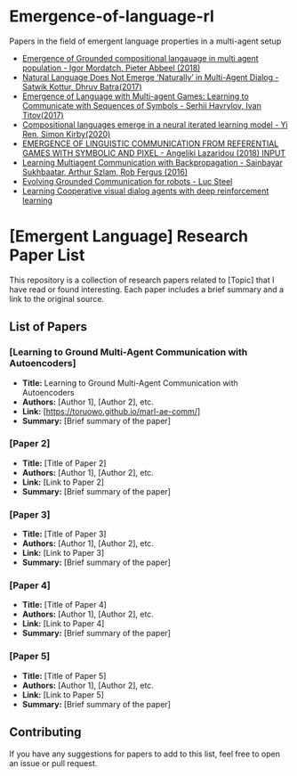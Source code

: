 # Emergence-of-language-rl
Papers in the field of emergent language properties in a multi-agent setup

- [Emergence of Grounded compositional langauage in multi agent population - Igor Mordatch, Pieter Abbeel (2018)](
https://arxiv.org/pdf/1703.04908.pdf)
- [Natural Language Does Not Emerge ‘Naturally’ in Multi-Agent Dialog - Satwik Kottur, Dhruv Batra(2017)](https://aclanthology.org/D17-1321.pdf)
- [Emergence of Language with Multi-agent Games:
Learning to Communicate with Sequences of Symbols - Serhii Havrylov, Ivan Titov(2017)](https://arxiv.org/pdf/1705.11192.pdf)
- [Compositional languages emerge in a neural iterated learning model - Yi Ren, Simon Kirby(2020)](http://www.openreview.net/pdf?id=HkePNpVKPB)
- [EMERGENCE OF LINGUISTIC COMMUNICATION FROM
REFERENTIAL GAMES WITH SYMBOLIC AND PIXEL - Angeliki Lazaridou (2018)
INPUT](https://openreview.net/pdf?id=HJGv1Z-AW)
- [Learning Multiagent Communication with Backpropagation - Sainbayar Sukhbaatar, Arthur Szlam, Rob Fergus (2016)](https://proceedings.neurips.cc/paper/2016/file/55b1927fdafef39c48e5b73b5d61ea60-Paper.pdf)
- [Evolving Grounded Communication for robots - Luc Steel](https://digital.csic.es/bitstream/10261/128155/1/Evolving%20grounded.pdf)
- [Learning Cooperative visual dialog agents with deep reinforcement learning](https://openaccess.thecvf.com/content_ICCV_2017/papers/Das_Learning_Cooperative_Visual_ICCV_2017_paper.pdf)


# [Emergent Language] Research Paper List

This repository is a collection of research papers related to [Topic] that I have read or found interesting. Each paper includes a brief summary and a link to the original source.

## List of Papers

### [Learning to Ground Multi-Agent Communication with Autoencoders]

- **Title:** Learning to Ground Multi-Agent Communication
with Autoencoders
- **Authors:** [Author 1], [Author 2], etc.
- **Link:** [https://toruowo.github.io/marl-ae-comm/]
- **Summary:** [Brief summary of the paper]

### [Paper 2]

- **Title:** [Title of Paper 2]
- **Authors:** [Author 1], [Author 2], etc.
- **Link:** [Link to Paper 2]
- **Summary:** [Brief summary of the paper]

### [Paper 3]

- **Title:** [Title of Paper 3]
- **Authors:** [Author 1], [Author 2], etc.
- **Link:** [Link to Paper 3]
- **Summary:** [Brief summary of the paper]

### [Paper 4]

- **Title:** [Title of Paper 4]
- **Authors:** [Author 1], [Author 2], etc.
- **Link:** [Link to Paper 4]
- **Summary:** [Brief summary of the paper]

### [Paper 5]

- **Title:** [Title of Paper 5]
- **Authors:** [Author 1], [Author 2], etc.
- **Link:** [Link to Paper 5]
- **Summary:** [Brief summary of the paper]

## Contributing

If you have any suggestions for papers to add to this list, feel free to open an issue or pull request.
